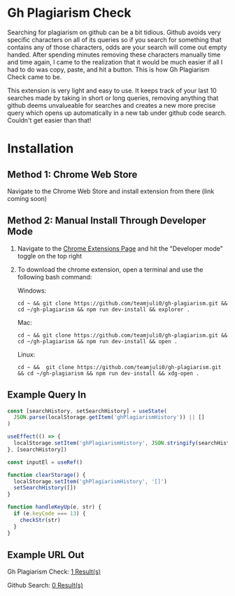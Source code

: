 # Gh Plagiarism Check

Searching for plagiarism on github can be a bit tidious. Github avoids very specific characters on all of its queries so if you search for something that contains any of those characters, odds are your search will come out empty handed. After spending minutes removing these characters manually time and time again, I came to the realization that it would be much easier if all I had to do was copy, paste, and hit a button. This is how Gh Plagiarism Check came to be.

This extension is very light and easy to use. It keeps track of your last 10 searches made by taking in short or long queries, removing anything that github deems unvalueable for searches and creates a new more precise query which opens up automatically in a new tab under github code search. Couldn't get easier than that!

# Installation

## Method 1: Chrome Web Store

Navigate to the Chrome Web Store and install extension from there (link coming soon)

## Method 2: Manual Install Through Developer Mode

1. Navigate to the [Chrome Extensions Page](chrome://extensions/) and hit the "Developer mode" toggle on the top right
2. To download the chrome extension, open a terminal and use the following bash command:

   Windows:

   ```
   cd ~ && git clone https://github.com/teamjuli0/gh-plagiarism.git && cd ~/gh-plagiarism && npm run dev-install && explorer .
   ```

   Mac:

   ```
   cd ~ && git clone https://github.com/teamjuli0/gh-plagiarism.git && cd ~/gh-plagiarism && npm run dev-install && open .
   ```

   Linux:

   ```
   cd ~ &&  git clone https://github.com/teamjuli0/gh-plagiarism.git && cd ~/gh-plagiarism && npm run dev-install && xdg-open .
   ```

## Example Query In

```javascript
const [searchHistory, setSearchHistory] = useState(
  JSON.parse(localStorage.getItem('ghPlagiarismHistory')) || []
)

useEffect(() => {
  localStorage.setItem('ghPlagiarismHistory', JSON.stringify(searchHistory))
}, [searchHistory])

const inputEl = useRef()

function clearStorage() {
  localStorage.setItem('ghPlagiarismHistory', '[]')
  setSearchHistory([])
}

function handleKeyUp(e, str) {
  if (e.keyCode === 13) {
    checkStr(str)
  }
}
```

## Example URL Out

Gh Plagiarism Check: [1 Result(s)](https://github.com/search?q=const+searchHistory+setSearchHistory+useState+JSON+parse+localStorage+getItem+ghPlagiarismHistory+useEffect+localStorage+setItem+ghPlagiarismHistory+JSON+stringify+searchHistory+searchHistory+const+inputEl+useRef+function+clearStorage+localStorage+setItem+ghPlagiarismHistory+setSearchHistory+function+handleKeyUp+e+str+if+e+keyCode+13+checkStr+str&type=code)

Github Search: [0 Result(s)](https://github.com/search?q=https%3A%2F%2Fgithub.com%2Fsearch%3Fq%3Dconst%2BsearchHistory%2BsetSearchHistory%2BuseState%2BJSON%2Bparse%2BlocalStorage%2BgetItem%2BghPlagiarismHistory%2BuseEffect%2BlocalStorage%2BsetItem%2BghPlagiarismHistory%2BJSON%2Bstringify%2BsearchHistory%2BsearchHistory%2Bconst%2BinputEl%2BuseRef%2Bfunction%2BclearStorage%2BlocalStorage%2BsetItem%2BghPlagiarismHistory%2BsetSearchHistory%2Bfunction%2BhandleKeyUp%2Be%2Bstr%2Bif%2Be%2BkeyCode%2B13%2BcheckStr%2Bstr%26type%3Dcode&type=code)
